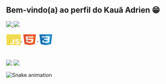 ## Bem-vindo(a) ao perfil do Kauã Adrien 😁

 <div>
   <a href="https://github.com/KauaAdrien">
   <img height="180em" src="https://github-readme-stats.vercel.app/api?username=KauaAdrien&show_icons=true&theme=tokyonight&include_all_commits=true&count_public=true"/>
   <img height="180em" src="https://github-readme-stats.vercel.app/api/top-langs/?username=KauaAdrien&layout=compact&langs_count=6&theme=tokyonight"/>

</div>
<div style="display: inline_block"><br>
  <img align="center" alt="Js" height="30" width="40" src="https://raw.githubusercontent.com/devicons/devicon/master/icons/javascript/javascript-plain.svg">
  <img align="center" alt="HTML" height="30" width="40" src="https://raw.githubusercontent.com/devicons/devicon/master/icons/html5/html5-original.svg">
  <img align="center" alt="CSS" height="30" width="40" src="https://raw.githubusercontent.com/devicons/devicon/master/icons/css3/css3-original.svg">
</div>
 
 <br>

### 
 
<div> 
  <a href = "mailto:kauamanaus5@gmail.com"><img src="https://img.shields.io/badge/-Gmail-%23333?style=for-the-badge&logo=gmail&logoColor=white" target="_blank"></a>
  <a href = "https://www.linkedin.com/in/kauã-adrien-61a297215" target="_blank"><img src="https://img.shields.io/badge/-LinkedIn-%230077B5?style-for-the-bagde&logo=linkedin&logoColor=white" target="_blank"></a>
 
  ![Snake animation](https://github.com/KauaAdrien/KauaAdrien/blob/output/github-contribution-grid-snake.svg)

</div>


